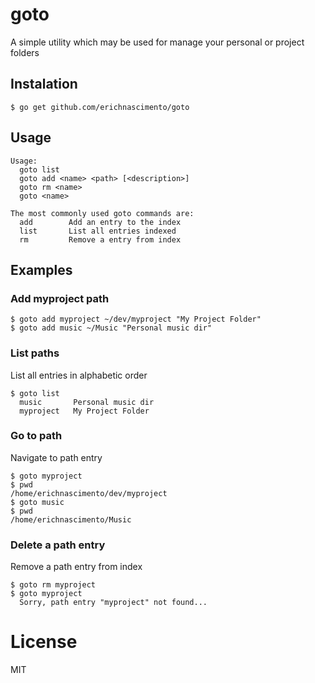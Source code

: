 # goto

A simple utility which may be used for manage your personal or project folders

## Instalation

```
$ go get github.com/erichnascimento/goto
```

## Usage

```
Usage: 
  goto list
  goto add <name> <path> [<description>]
  goto rm <name>
  goto <name>

The most commonly used goto commands are:
  add        Add an entry to the index
  list       List all entries indexed
  rm         Remove a entry from index
```

## Examples

### Add myproject path

```
$ goto add myproject ~/dev/myproject "My Project Folder"
$ goto add music ~/Music "Personal music dir"
```

### List paths
List all entries in alphabetic order
```
$ goto list
  music       Personal music dir
  myproject   My Project Folder   
```

### Go to path
Navigate to path entry
```
$ goto myproject
$ pwd
/home/erichnascimento/dev/myproject
$ goto music
$ pwd
/home/erichnascimento/Music
```

### Delete a path entry
Remove a path entry from index
```
$ goto rm myproject
$ goto myproject
  Sorry, path entry "myproject" not found...
```

# License

MIT